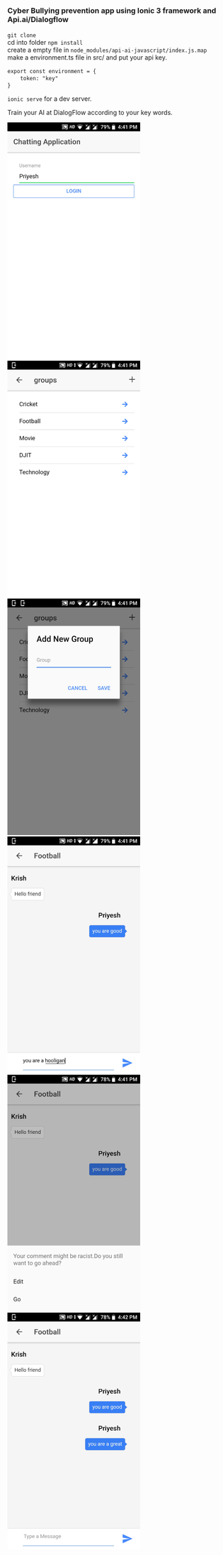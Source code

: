 ### Cyber Bullying prevention app using Ionic 3 framework and Api.ai/Dialogflow

`git clone`  
cd into folder
`npm install`  
create a empty file in `node_modules/api-ai-javascript/index.js.map`  
make a environment.ts file in src/ and put your api key.
```
export const environment = {
    token: "key"
}
```
`ionic serve` for a dev server.

Train your AI at DialogFlow according to your key words.
<p float="left">
  <img src="./Screenshot_2018_07_03_04_41_03.jpg" width="300" />
  <img src="./Screenshot_2018_07_03_04_41_07.jpg" width="300" /> 
  <img src="./Screenshot_2018_07_03_04_41_15.jpg" width="300" />
  <img src="./Screenshot_2018_07_03_04_41_40.jpg" width="300" />
  <img src="./Screenshot_2018_07_03_04_41_50.jpg" width="300" />
  <img src="./Screenshot_2018_07_03_04_42_05.jpg" width="300" />
</p>
